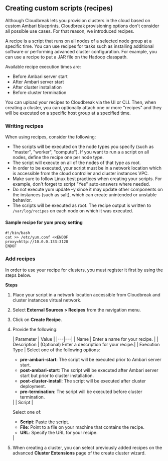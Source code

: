 ## Creating custom scripts (recipes)

Although Cloudbreak lets you provision clusters in the cloud based on custom Ambari blueprints, Cloudbreak provisioning options don't consider all possible use cases. For that reason, we introduced recipes. 

A recipe is a script that runs on all nodes of a selected node group at a specific time. You can use recipes for tasks such as installing additional software or performing advanced cluster configuration. For example, you can use a recipe to put a JAR file on the Hadoop classpath.

Available recipe execution times are:  

* Before Ambari server start    
* After Ambari server start    
* After cluster installation    
* Before cluster termination   

You can upload your recipes to Cloudbreak via the UI or CLI. Then, when creating a cluster, you can optionally attach one or more "recipes" and they will be executed on a specific host group at a specified time. 


### Writing recipes

When using recipes, consider the following:

* The scripts will be executed on the node types you specify (such as "master", "worker", "compute"). If you want to run a a script on all nodes, define the recipe one per node type.  
* The script will execute on all of the nodes of that type as root.  
* In order to be executed, your script must be in a network location which is accessible from the cloud controller and cluster instances VPC.  
* Make sure to follow Linux best practices when creating your scripts. For example, don't forget to script "Yes" auto-answers where needed.  
* Do not execute yum update –y since it may update other components on the instances (such as salt), which can create unintended or unstable behavior.   
* The scripts will be executed as root. The recipe output is written to `/var/log/recipes` on each node on which it was executed.
 

#### Sample recipe for yum proxy setting

```
#!/bin/bash
cat >> /etc/yum.conf <<ENDOF
proxy=http://10.0.0.133:3128
ENDOF
```


### Add recipes

In order to use your recipe for clusters, you must register it first by using the steps below.

**Steps**

1. Place your script in a network location accessible from Cloudbreak and cluster instances virtual network. 

2. Select **External Sources > Recipes** from the navigation menu. 

3. Click on **Create Recipe**. 

4. Provide the following:

    | Parameter | Value |
|---|---|
| Name | Enter a name for your recipe. |
| Description | (Optional) Enter a description for your recipe.|
| Execution Type | Select one of the following options: <ul><li>**pre-ambari-start**: The script will be executed prior to Ambari server start.</li><li>**post-ambari-start**: The script will be executed after Ambari server start but prior to cluster installation.</li><li>**post-cluster-install**: The script will be executed after cluster deployment.</li><li>**pre-termination**: The script will be executed before cluster termination.</li></ul>|
| Script | <p>Select one of: <ul><li>**Script**: Paste the script.</li><li> **File**: Point to a file on your machine that contains the recipe.</li><li> **URL**: Specify the URL for your recipe.</li></ul> |
    
5. When creating a cluster, you can select previously added recipes on the advanced **Cluster Extensions** page of the create cluster wizard. 



